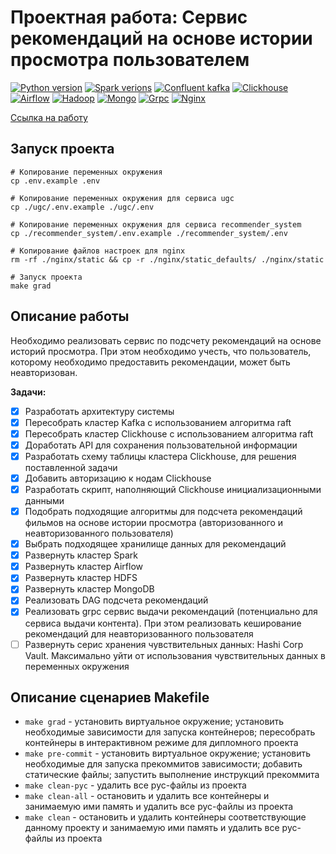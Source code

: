# Проектная работа: Сервис рекомендаций на основе истории просмотра пользователем
[![Python version](https://img.shields.io/badge/python-v3.10-informational)](https://www.python.org)
[![Spark verions](https://img.shields.io/badge/spark-v3.3.1-informational)](https://spark.apache.org/)
[![Confluent kafka](https://img.shields.io/badge/confluent_kafka-v7.3.0-informational)](https://www.confluent.io/apache-kafka-vs-confluent/)
[![Clickhouse](https://img.shields.io/badge/clickhouse-v22.1.3-informational)](https://clickhouse.com/)
[![Airflow](https://img.shields.io/badge/airflow-v2.2.5-informational)](https://airflow.apache.org/)
[![Hadoop](https://img.shields.io/badge/hadoop-v2.0.0-informational)](https://hadoop.apache.org/)
[![Mongo](https://img.shields.io/badge/mongo-v6.0.4-informational)](https://www.mongodb.com/)
[![Grpc](https://img.shields.io/badge/grpc-v1.47.0-informational)](https://grpc.io/)
[![Nginx](https://img.shields.io/badge/nginx-v1.23.1-informational)](https://nginx.org/ru/)

[Ссылка на работу](https://github.com/xh4vm/graduate_work)

## Запуск проекта
``` 
# Копирование переменных окружения
cp .env.example .env 

# Копирование переменных окружения для сервиса ugc
cp ./ugc/.env.example ./ugc/.env 

# Копирование переменных окружения для сервиса recommender_system
cp ./recommender_system/.env.example ./recommender_system/.env 

# Копирование файлов настроек для nginx
rm -rf ./nginx/static && cp -r ./nginx/static_defaults/ ./nginx/static

# Запуск проекта
make grad
```

## Описание работы
Необходимо реализовать сервис по подсчету рекомендаций на основе историй просмотра. При этом необходимо учесть, что пользователь, которому необходимо предоставить рекомендации, может быть неавторизован.

**Задачи:**
- [x] Разработать архитектуру системы
- [x] Пересобрать кластер Kafka с использованием алгоритма raft
- [x] Пересобрать кластер Clickhouse с использованием алгоритма raft
- [x] Доработать API для сохранения пользовательной информации
- [x] Разработать схему таблицы кластера Clickhouse, для решения поставленной задачи
- [x] Добавить авторизацию к нодам Clickhouse
- [x] Разработать скрипт, наполняющий Clickhouse инициализационными данными
- [x] Подобрать подходящие алгоритмы для подсчета рекомендаций фильмов на основе истории просмотра (авторизованного и неавторизованного пользователя)
- [x] Выбрать подходящее хранилище данных для рекомендаций
- [x] Развернуть кластер Spark
- [x] Развернуть кластер Airflow
- [x] Развернуть кластер HDFS
- [x] Развернуть кластер MongoDB
- [x] Реализовать DAG подсчета рекомендаций
- [x] Реализовать grpc сервис выдачи рекомендаций (потенциально для сервиса выдачи контента). При этом реализовать кеширование рекомендаций для неавторизованного пользователя
- [ ] Развернуть серис хранения чувствительных данных: Hashi Corp Vault. Максимально уйти от использования чувствительных данных в переменных окружения

## Описание сценариев Makefile
- `make grad` - установить виртуальное окружение; установить необходимые зависимости для запуска контейнеров; пересобрать контейнеры в интерактивном режиме для дипломного проекта
- `make pre-commit` - установить виртуальное окружение; установить необходимые для запуска прекоммитов зависимости; добавить статические файлы; запустить выполнение инструкций прекоммита
- `make clean-pyc` - удалить все pyc-файлы из проекта
- `make clean-all` - остановить и удалить все контейнеры и занимаемую ими память и удалить все pyc-файлы из проекта
- `make clean` - остановить и удалить контейнеры соответствующие данному проекту и занимаемую ими память и удалить все pyc-файлы из проекта
